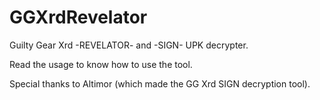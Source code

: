 # GGXrdRevelator
Guilty Gear Xrd -REVELATOR- and -SIGN- UPK decrypter.

Read the usage to know how to use the tool.

Special thanks to Altimor (which made the GG Xrd SIGN decryption tool).